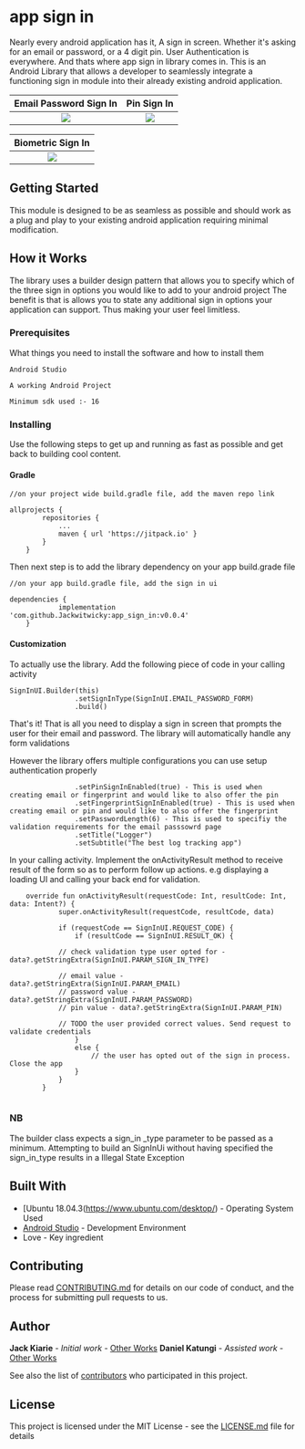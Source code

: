 # app sign in

Nearly every android application has it, A sign in screen. Whether it's asking for an email or password, or a 4 digit pin.
 User Authentication is everywhere. And thats where app sign in library comes in. This is an Android Library that allows a developer to seamlessly integrate a functioning sign in module
into their already existing android application.


Email Password Sign In             |  Pin Sign In
:-------------------------:|:-------------------------:
![](https://user-images.githubusercontent.com/8895134/74273062-d53c1c00-4d20-11ea-9088-d7400337bbf0.png)  |  ![](https://user-images.githubusercontent.com/8895134/74273067-d66d4900-4d20-11ea-8292-22b483608cbe.png)

Biometric Sign In             |
:-------------------------:|
![](https://user-images.githubusercontent.com/8895134/74273070-d79e7600-4d20-11ea-8033-4694348bb5d9.png)  |

## Getting Started

This module is designed to be as seamless as possible and should work as a plug and play to your existing android application
requiring minimal modification.

## How it Works

The library uses a builder design pattern that allows you to specify which of the three sign in
 options you would like to add to your android project The benefit is that is allows you to state
  any additional sign in options your application can support. Thus making your user feel limitless.

### Prerequisites

What things you need to install the software and how to install them

```
Android Studio

A working Android Project

Minimum sdk used :- 16

```

### Installing

Use the following steps to get up and running as fast as possible and get back to building cool content.

#### Gradle

```
//on your project wide build.gradle file, add the maven repo link

allprojects {
		repositories {
			...
			maven { url 'https://jitpack.io' }
		}
	}
```

Then next step is to add the library dependency on your app build.grade file

```
//on your app build.gradle file, add the sign in ui

dependencies {
	        implementation 'com.github.Jackwitwicky:app_sign_in:v0.0.4'
	}
```

#### Customization

To actually use the library. Add the following piece of code in your calling activity


```
SignInUI.Builder(this)
                .setSignInType(SignInUI.EMAIL_PASSWORD_FORM)
                .build()

```

That's it! That is all you need to display a sign in screen that prompts the user for their email and password.
 The library will automatically handle any form validations
 
 However the library offers multiple configurations you can use setup authentication properly
 

```
                .setPinSignInEnabled(true) - This is used when creating email or fingerprint and would like to also offer the pin 
                .setFingerprintSignInEnabled(true) - This is used when creating email or pin and would like to also offer the fingerprint
                .setPasswordLength(6) - This is used to specifiy the validation requirements for the email passsowrd page
                .setTitle("Logger")
                .setSubtitle("The best log tracking app")

```

In your calling activity. Implement the onActivityResult method to receive result of the form so as to perform follow up
actions. e.g displaying a loading UI and calling your back end for validation.

```
    override fun onActivityResult(requestCode: Int, resultCode: Int, data: Intent?) {
            super.onActivityResult(requestCode, resultCode, data)
    
            if (requestCode == SignInUI.REQUEST_CODE) {
                if (resultCode == SignInUI.RESULT_OK) {
		    
		    // check validation type user opted for - data?.getStringExtra(SignInUI.PARAM_SIGN_IN_TYPE)
		    
		    // email value - data?.getStringExtra(SignInUI.PARAM_EMAIL)
		    // password value - data?.getStringExtra(SignInUI.PARAM_PASSWORD)
		    // pin value - data?.getStringExtra(SignInUI.PARAM_PIN)
		    
		    // TODO the user provided correct values. Send request to validate credentials
                }
                else {
                    // the user has opted out of the sign in process. Close the app
                }
            }
        }


```
### NB
The builder class expects a sign_in _type parameter to be passed as a minimum.
 Attempting to build an SignInUi without having specified the sign_in_type results in a Illegal State Exception 

## Built With

* [Ubuntu 18.04.3(https://www.ubuntu.com/desktop/) - Operating System Used
* [Android Studio](https://developer.android.com/studio/index.html) - Development Environment
* Love - Key ingredient

## Contributing

Please read [CONTRIBUTING.md](https://gist.github.com/PurpleBooth/b24679402957c63ec426) for details on our code of conduct, and the process for submitting pull requests to us.

## Author

 **Jack Kiarie** - *Initial work* - [Other Works](https://incobeta.com)
 **Daniel Katungi** - *Assisted work* - [Other Works](https://www.github.com/katungi)

See also the list of [contributors](https://github.com/your/project/contributors) who participated in this project.

## License

This project is licensed under the MIT License - see the [LICENSE.md](LICENSE.md) file for details


